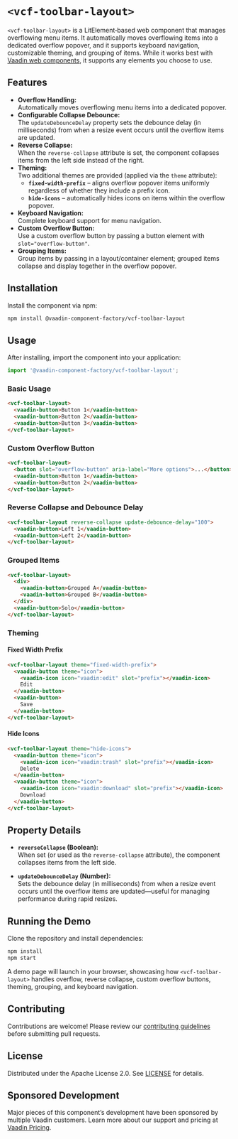 # `<vcf-toolbar-layout>`

`<vcf-toolbar-layout>` is a LitElement‑based web component that manages overflowing menu items. It automatically moves overflowing items into a dedicated overflow popover, and it supports keyboard navigation, customizable theming, and grouping of items. While it works best with [Vaadin web components](https://vaadin.com/components), it supports any elements you choose to use.

## Features

- **Overflow Handling:**  
  Automatically moves overflowing menu items into a dedicated popover.
- **Configurable Collapse Debounce:**  
  The `updateDebounceDelay` property sets the debounce delay (in milliseconds) from when a resize event occurs until the overflow items are updated.
- **Reverse Collapse:**  
  When the `reverse-collapse` attribute is set, the component collapses items from the left side instead of the right.
- **Theming:**  
  Two additional themes are provided (applied via the `theme` attribute):
  - **`fixed-width-prefix`** – aligns overflow popover items uniformly regardless of whether they include a prefix icon.
  - **`hide-icons`** – automatically hides icons on items within the overflow popover.
- **Keyboard Navigation:**  
  Complete keyboard support for menu navigation.
- **Custom Overflow Button:**  
  Use a custom overflow button by passing a button element with `slot="overflow-button"`.
- **Grouping Items:**  
  Group items by passing in a layout/container element; grouped items collapse and display together in the overflow popover.

## Installation

Install the component via npm:

```bash
npm install @vaadin-component-factory/vcf-toolbar-layout
```

## Usage

After installing, import the component into your application:

```js
import '@vaadin-component-factory/vcf-toolbar-layout';
```

### Basic Usage

```html
<vcf-toolbar-layout>
  <vaadin-button>Button 1</vaadin-button>
  <vaadin-button>Button 2</vaadin-button>
  <vaadin-button>Button 3</vaadin-button>
</vcf-toolbar-layout>
```

### Custom Overflow Button

```html
<vcf-toolbar-layout>
  <button slot="overflow-button" aria-label="More options">...</button>
  <vaadin-button>Button 1</vaadin-button>
  <vaadin-button>Button 2</vaadin-button>
</vcf-toolbar-layout>
```

### Reverse Collapse and Debounce Delay

```html
<vcf-toolbar-layout reverse-collapse update-debounce-delay="100">
  <vaadin-button>Left 1</vaadin-button>
  <vaadin-button>Left 2</vaadin-button>
</vcf-toolbar-layout>
```

### Grouped Items

```html
<vcf-toolbar-layout>
  <div>
    <vaadin-button>Grouped A</vaadin-button>
    <vaadin-button>Grouped B</vaadin-button>
  </div>
  <vaadin-button>Solo</vaadin-button>
</vcf-toolbar-layout>
```

### Theming

#### Fixed Width Prefix

```html
<vcf-toolbar-layout theme="fixed-width-prefix">
  <vaadin-button theme="icon">
    <vaadin-icon icon="vaadin:edit" slot="prefix"></vaadin-icon>
    Edit
  </vaadin-button>
  <vaadin-button>
    Save
  </vaadin-button>
</vcf-toolbar-layout>
```

#### Hide Icons

```html
<vcf-toolbar-layout theme="hide-icons">
  <vaadin-button theme="icon">
    <vaadin-icon icon="vaadin:trash" slot="prefix"></vaadin-icon>
    Delete
  </vaadin-button>
  <vaadin-button theme="icon">
    <vaadin-icon icon="vaadin:download" slot="prefix"></vaadin-icon>
    Download
  </vaadin-button>
</vcf-toolbar-layout>
```

## Property Details

- **`reverseCollapse` (Boolean):**  
  When set (or used as the `reverse-collapse` attribute), the component collapses items from the left side.

- **`updateDebounceDelay` (Number):**  
  Sets the debounce delay (in milliseconds) from when a resize event occurs until the overflow items are updated—useful for managing performance during rapid resizes.

## Running the Demo

Clone the repository and install dependencies:

```bash
npm install
npm start
```

A demo page will launch in your browser, showcasing how `<vcf-toolbar-layout>` handles overflow, reverse collapse, custom overflow buttons, theming, grouping, and keyboard navigation.

## Contributing

Contributions are welcome! Please review our [contributing guidelines](CONTRIBUTING.md) before submitting pull requests.

## License

Distributed under the Apache License 2.0. See [LICENSE](LICENSE) for details.

## Sponsored Development

Major pieces of this component’s development have been sponsored by multiple Vaadin customers. Learn more about our support and pricing at [Vaadin Pricing](https://vaadin.com/pricing).